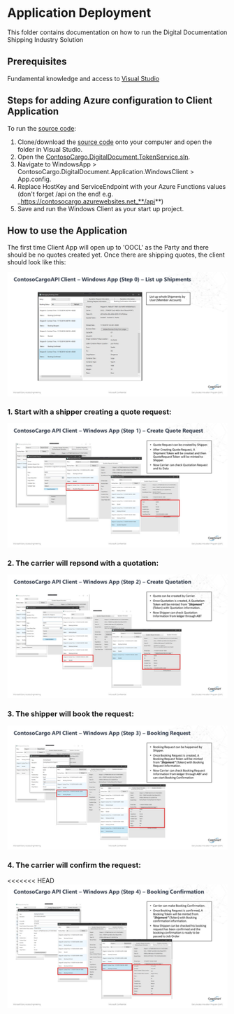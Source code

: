 # Application Deployment

This folder contains documentation on how to run the Digital Documentation Shipping Industry Solution

 
## Prerequisites
Fundamental knowledge and access to [Visual Studio](https://visualstudio.microsoft.com/)


## Steps for adding Azure configuration to Client Application

To run the [source code](../01_Source_Code_Deployment/src):

1. Clone/download the [source code](./01_Source_Code_Deployment/src) onto your computer and open the folder in Visual Studio.
2. Open the [ContosoCargo.DigitalDocument.TokenService.sln](../01_Source_Code_Deployment/src/ContosoCargo.DigitalDocument.TokenService.sln).
3. Navigate to WindowsApp > ContosoCargo.DigitalDocument.Application.WindowsClient > App.config.
4. Replace HostKey and ServiceEndpoint with your Azure Functions values (don't forget /api on the end! e.g. _https://contosocargo.azurewebsites.net_**/api**)
5. Save and run the Windows Client as your start up project.

## How to use the Application

The first time Client App will open up to 'OOCL' as the Party and there should be no quotes created yet. Once there are shipping quotes, the client should look like this:

![Step 0](./Step_0.jpg)

### 1. Start with a shipper creating a quote request:
![Step 1](./Step_1.jpg)

### 2. The carrier will repsond with a quotation:
![Step 2](./Step_2.jpg)

### 3. The shipper will book the request:
![Step 3](./Step_3.jpg)

### 4. The carrier will confirm the request:
<<<<<<< HEAD
![Step 4](./Step_4.jpg)
